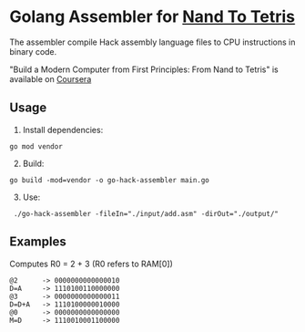 # Golang Assembler for [Nand To Tetris](https://www.nand2tetris.org/)

The assembler compile Hack assembly language files to CPU instructions in binary code.

"Build a Modern Computer from First Principles: From Nand to Tetris" is available on [Coursera](https://www.coursera.org/learn/build-a-computer)

## Usage

1. Install dependencies:
```
go mod vendor
```

2. Build:
```
go build -mod=vendor -o go-hack-assembler main.go
```

3. Use:

```
 ./go-hack-assembler -fileIn="./input/add.asm" -dirOut="./output/" 
```

## Examples

Computes R0 = 2 + 3  (R0 refers to RAM[0])
```
@2      -> 0000000000000010
D=A     -> 1110100110000000
@3      -> 0000000000000011
D=D+A   -> 1110100000010000
@0      -> 0000000000000000
M=D     -> 1110010001100000
```



